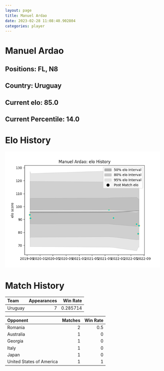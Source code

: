 ```yaml
---  
layout: page  
title: Manuel Ardao  
date: 2023-02-28 11:08:40.902804  
categories: player  
---
```

# Manuel Ardao

## Positions: FL, N8

## Country: Uruguay

## Current elo: 85.0

## Current Percentile: 14.0

# Elo History


![elo history](history_ManuelArdao.png)
# Match History


| Team    |   Appearances |   Win Rate |
|:--------|--------------:|-----------:|
| Uruguay |             7 |   0.285714 |

| Opponent                 |   Matches |   Win Rate |
|:-------------------------|----------:|-----------:|
| Romania                  |         2 |        0.5 |
| Australia                |         1 |        0   |
| Georgia                  |         1 |        0   |
| Italy                    |         1 |        0   |
| Japan                    |         1 |        0   |
| United States of America |         1 |        1   |